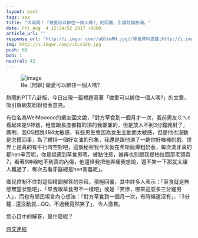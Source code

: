```yaml
---
layout: post
tags: sex
title: "大哉問！「做愛可以綁住一個人嗎?」的回覆，引爆討論熱潮。"
date: Fri Aug  4 12:24:52 2017 +0800
article_url: ""
response_url: "http://i.imgur.com//aQlkmRH.jpg//草食資料支援;http://i.imgur.com//E8sqb3A.jpg//其實異空間內有人;http://i.imgur.com//cbLo1FU.jpg"
img: http://i.imgur.com//cbLo1FU.jpg
push: 68
boo: 1
neutral: 42
---
```


<figure>
<img src="http://i.imgur.com//cbLo1FU.jpg" alt="image">
<figcaption>
Re: [閒聊] 做愛可以綁住一個人嗎?
</figcaption>
</figure>



熱鬧的PTT八卦版，今日出現一篇標題寫著「做愛可以綁住一個人嗎?」的文章，吸引眾網友紛紛發表意見。

有位名為WeiMooooo的網友回文說，「對方草食到一個月才一次，我前男友ㄍㄟc看起來是9神器，粗度跟長度都撐的頂的我嫑嫑的，但是放入不到3分鐘就射了，媽咧，我OS想說484太敏感，有些男生會因為女生主動而太敏感，但是他也沒動是怎摸回事，為了維持一個好女油的形象，我還是跟他演了一齣你好棒棒的戲，世界上是真的有平行時空對吧，這個秘密我今天就在希斯版爆粗奶惹，每次洗牙真的都hen辛苦呢，你是說遇到草食男嗎，被黏住惹，誰再也別跟我提柏拉圖那老頭森7，看著9神器吃不到真的內傷，他還怪我把他弄痛我想說，還不笑一下那就太讓人難過了，每次去看牙醫總是hen害羞呢」。

鄉民控制不住對這個精闢解答的崇拜，積極回覆，其中許多人表示：「草食就是無慾無望狀態吧」、「早洩跟草食男不一樣吧」或是「笑慘，哪來這麼多三分鐘男人」，而也有鄉民坦言內心想法：「對方草食到一個月一次，有時候還沒有」、「3分鐘...還沒動就...QQ，不過我竟然笑了」，令人激賞。

您心目中的解答，是什麼呢？

<a href = "https://www.ptt.cc/bbs/sex/M.1501820700.A.76F.html">原文連結</a>

